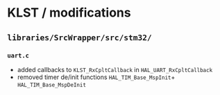 # KLST / modifications

## `libraries/SrcWrapper/src/stm32/`

### `uart.c`

- added callbacks to `KLST_RxCpltCallback` in `HAL_UART_RxCpltCallback`
- removed timer de/init functions `HAL_TIM_Base_MspInit`+ `HAL_TIM_Base_MspDeInit`